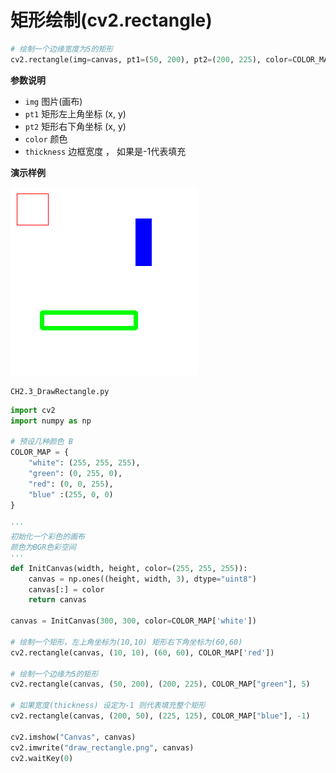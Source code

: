 
# 矩形绘制(cv2.rectangle)

```python
# 绘制一个边缘宽度为5的矩形
cv2.rectangle(img=canvas, pt1=(50, 200), pt2=(200, 225), color=COLOR_MAP["green"], thickness=5)
```

**参数说明**

- `img` 图片(画布)
- `pt1` 矩形左上角坐标 (x, y)
- `pt2` 矩形右下角坐标 (x, y)
- `color` 颜色
- `thickness` 边框宽度 ， 如果是-1代表填充

**演示样例**

![draw_rectangle.png](./image/draw_rectangle.png)

`CH2.3_DrawRectangle.py`

```python
import cv2
import numpy as np

# 预设几种颜色 B
COLOR_MAP = {
    "white": (255, 255, 255),
    "green": (0, 255, 0),
    "red": (0, 0, 255),
    "blue" :(255, 0, 0)
}

'''
初始化一个彩色的画布
颜色为BGR色彩空间
'''
def InitCanvas(width, height, color=(255, 255, 255)):
    canvas = np.ones((height, width, 3), dtype="uint8")
    canvas[:] = color
    return canvas

canvas = InitCanvas(300, 300, color=COLOR_MAP['white'])

# 绘制一个矩形，左上角坐标为(10,10) 矩形右下角坐标为(60,60)
cv2.rectangle(canvas, (10, 10), (60, 60), COLOR_MAP['red'])

# 绘制一个边缘为5的矩形
cv2.rectangle(canvas, (50, 200), (200, 225), COLOR_MAP["green"], 5)

# 如果宽度(thickness) 设定为-1 则代表填充整个矩形
cv2.rectangle(canvas, (200, 50), (225, 125), COLOR_MAP["blue"], -1)

cv2.imshow("Canvas", canvas)
cv2.imwrite("draw_rectangle.png", canvas)
cv2.waitKey(0)
```
